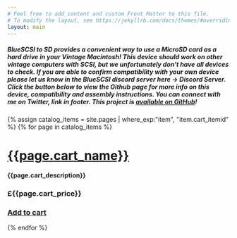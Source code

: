 ```yaml
---
# Feel free to add content and custom Front Matter to this file.
# To modify the layout, see https://jekyllrb.com/docs/themes/#overriding-theme-defaults
layout: main
---
```


##### BlueSCSI to SD provides a convenient way to use a MicroSD card as a hard drive in your Vintage Macintosh! This device should work on other vintage computers with SCSI, but we unfortunately don't have all devices to check. If you are able to confirm compatibility with your own device please let us know in the BlueSCSI discord server here → Discord Server. Click the button below to view the Github page for more info on this device, compatibility and assembly instructions. You can connect with me on Twitter, link in footer. This project is [available on GitHub](https://github.com/erichelgeson/BlueSCSI)!
            
{% assign catalog_items = site.pages |  where_exp:"item", "item.cart_itemid" %}
{% for page in catalog_items %}

# [{{page.cart_name}}]({{page.url}}) 

#### {{page.cart_description}} 

### £{{page.cart_price}} 

### [Add to cart](/cart#{{page.cart_itemid}}) 

{% endfor %}